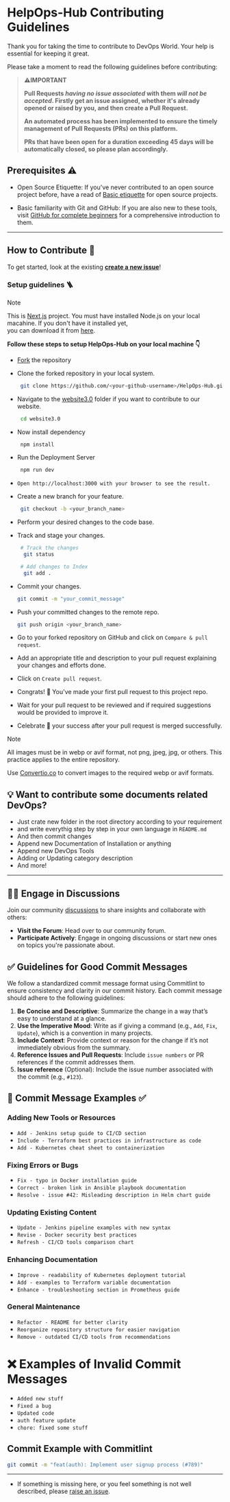 # HelpOps-Hub Contributing Guidelines
Thank you for taking the time to contribute to DevOps World. Your help is essential for keeping it great.

Please take a moment to read the following guidelines before contributing:

> **⚠️IMPORTANT**
>
> **Pull Requests _having no issue associated_ with them _will not be accepted_. Firstly get an issue assigned, whether it's already opened or raised by you, and then create a Pull Request.**
>
> **An automated process has been implemented to ensure the timely management of Pull Requests (PRs) on this platform.**
>
> **PRs that have been open for a duration exceeding 45 days will be automatically closed, so please plan accordingly.**

## Prerequisites ⚠️

- Open Source Etiquette: If you've never contributed to an open source project before, have a read of [Basic etiquette](https://developer.mozilla.org/en-US/docs/MDN/Community/Open_source_etiquette) for open source projects.

- Basic familiarity with Git and GitHub: If you are also new to these tools, visit [GitHub for complete beginners](https://developer.mozilla.org/en-US/docs/MDN/Contribute/GitHub_beginners) for a comprehensive introduction to them.

---

## How to Contribute 🤔

To get started, look at the existing [**create a new issue**](https://github.com/mdazfar2/HelpOps-Hub/issues/new)!

### Setup guidelines 🪜

> [!NOTE]
> This is [Next.js](https://nextjs.org/docs) project.
> You must have installed Node.js on your local macahine. If you don't have it installed yet,                                                             
  you can download it from [here](https://nodejs.org/en/download/package-manager).


**Follow these steps to setup HelpOps-Hub on your local machine 👇**

- [Fork](https://github.com/mdazfar2/HelpOps-Hub/fork) the repository
- Clone the forked repository in your local system.
  
  ```bash
   git clone https://github.com/<your-github-username>/HelpOps-Hub.git
  ```
 - Navigate to the [website3.0](https://github.com/mdazfar2/HelpOps-Hub/tree/main/website3.0) folder if you want to contribute to our website.
   ```bash
    cd website3.0
   ```
 - Now install dependency
   ```bash
    npm install
   ```
  - Run the Deployment Server
    ```bash
     npm run dev
    ```
  - `Open http://localhost:3000 with your browser to see the result.`
  
 - Create a new branch for your feature.
   ```bash
    git checkout -b <your_branch_name>
   ```
 - Perform your desired changes to the code base.
 - Track and stage your changes.
   ```bash
    # Track the changes
     git status

    # Add changes to Index
     git add .
   ```
- Commit your changes.
  ```bash
  git commit -m "your_commit_message"
  ```
- Push your committed changes to the remote repo.
  ```bash
  git push origin <your_branch_name>
  ```
- Go to your forked repository on GitHub and click on `Compare & pull request`.
- Add an appropriate title and description to your pull request explaining your changes and efforts done.
- Click on `Create pull request`.
- Congrats! 🥳 You've made your first pull request to this project repo.
- Wait for your pull request to be reviewed and if required suggestions would be provided to improve it.
- Celebrate 🥳 your success after your pull request is merged successfully.
  
> [!NOTE]
> All images must be in webp or avif format, not png, jpeg, jpg, or others. This practice applies to the entire repository.
> 
> Use [Convertio.co](https://convertio.co/) to convert images to the required webp or avif formats.

## 💡 Want to contribute some documents related DevOps?
- Just crate new folder in the root directory according to your requirement
- and write everythig step by step in your own language in `README.md`
- And then commit changes
- Append new Documentation of Installation or anything
- Append new DevOps Tools
- Adding or Updating category description
- And more!
---

## 🧑‍💻 Engage in Discussions 
Join our community [discussions](https://github.com/mdazfar2/HelpOps-Hub/discussions) to share insights and collaborate with others:
- **Visit the Forum**: Head over to our community forum.
- **Participate Actively**: Engage in ongoing discussions or start new ones on topics you're passionate about.

## ✅ Guidelines for Good Commit Messages 
We follow a standardized commit message format using Commitlint to ensure consistency and clarity in our commit history. Each commit message should adhere to the following guidelines:

1. **Be Concise and Descriptive**: Summarize the change in a way that’s easy to understand at a glance.
2. **Use the Imperative Mood**: Write as if giving a command (e.g., `Add`, `Fix`, `Update`), which is a convention in many projects.
3. **Include Context**: Provide context or reason for the change if it’s not immediately obvious from the summary.
4. **Reference Issues and Pull Requests**: Include `issue numbers` or PR references if the commit addresses them.
5. **Issue reference** (Optional): Include the issue number associated with the commit (e.g., `#123`).

## 📝 Commit Message Examples ✅
### Adding New Tools or Resources
- `Add - Jenkins setup guide to CI/CD section`
- `Include - Terraform best practices in infrastructure as code`
- `Add - Kubernetes cheat sheet to containerization`

### Fixing Errors or Bugs
- `Fix - typo in Docker installation guide`
- `Correct - broken link in Ansible playbook documentation`
- `Resolve - issue #42: Misleading description in Helm chart guide`

### Updating Existing Content
- `Update - Jenkins pipeline examples with new syntax`
- `Revise - Docker security best practices`
- `Refresh - CI/CD tools comparison chart`

### Enhancing Documentation
- `Improve - readability of Kubernetes deployment tutorial`
- `Add - examples to Terraform variable documentation`
- `Enhance - troubleshooting section in Prometheus guide`

### General Maintenance
- `Refactor - README for better clarity`
- `Reorganize repository structure for easier navigation`
- `Remove - outdated CI/CD tools from recommendations`

# ❌ Examples of Invalid Commit Messages

- `Added new stuff`
- `Fixed a bug`
- `Updated code`
- `auth feature update`
- `chore: fixed some stuff`

## Commit Example with Commitlint

```bash
git commit -m "feat(auth): Implement user signup process (#789)"
```

---

- If something is missing here, or you feel something is not well described, please [raise an issue](https://github.com/mdazfar2/HelpOps-Hub/issues).



